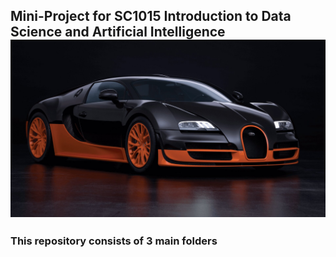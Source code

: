 Mini-Project for SC1015 Introduction to Data Science and Artificial Intelligence
![alt text](https://github.com/yeotzunkai/CS1015MiniProject-DataScience_Python/blob/main/Images/Car.jpg "Source: https://www.bugatti.com/models/veyron-models/veyron-164-super-sport/")
---

### This repository consists of 3 main folders
